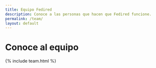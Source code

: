 ```yaml
---
title: Equipo Fedired
description: Conoce a las personas que hacen que Fedired funcione.
permalink: /team/
layout: default
---
```

# Conoce al equipo

{% include team.html %}
